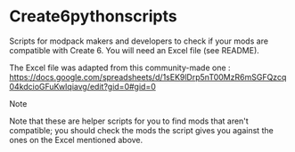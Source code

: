 # Create6pythonscripts
Scripts for modpack makers and developers to check if your mods are compatible with Create 6. You will need an Excel file (see README).

The Excel file was adapted from this community-made one :  
https://docs.google.com/spreadsheets/d/1sEK9lDrp5nT00MzR6mSGFQzcq04kdcioGFuKwIqiavg/edit?gid=0#gid=0

> [!NOTE]  
> Note that these are helper scripts for you to find mods that aren't compatible; you should check the mods the script gives you against the ones on the Excel mentioned above.  
